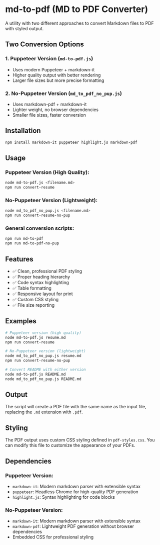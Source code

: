 # md-to-pdf (MD to PDF Converter)

A utility with two different approaches to convert Markdown files to PDF with styled output.

## Two Conversion Options

### 1. Puppeteer Version (`md-to-pdf.js`)
- Uses modern Puppeteer + markdown-it
- Higher quality output with better rendering
- Larger file sizes but more precise formatting

### 2. No-Puppeteer Version (`md_to_pdf_no_pup.js`)
- Uses markdown-pdf + markdown-it
- Lighter weight, no browser dependencies
- Smaller file sizes, faster conversion

## Installation

```bash
npm install markdown-it puppeteer highlight.js markdown-pdf
```

## Usage

### Puppeteer Version (High Quality):
```bash
node md-to-pdf.js <filename.md>
npm run convert-resume
```

### No-Puppeteer Version (Lightweight):
```bash
node md_to_pdf_no_pup.js <filename.md>
npm run convert-resume-no-pup
```

### General conversion scripts:
```bash
npm run md-to-pdf
npm run md-to-pdf-no-pup
```

## Features

- ✅ Clean, professional PDF styling
- ✅ Proper heading hierarchy
- ✅ Code syntax highlighting
- ✅ Table formatting
- ✅ Responsive layout for print
- ✅ Custom CSS styling
- ✅ File size reporting

## Examples

```bash
# Puppeteer version (high quality)
node md-to-pdf.js resume.md
npm run convert-resume

# No-Puppeteer version (lightweight)
node md_to_pdf_no_pup.js resume.md
npm run convert-resume-no-pup

# Convert README with either version
node md-to-pdf.js README.md
node md_to_pdf_no_pup.js README.md
```

## Output

The script will create a PDF file with the same name as the input file, replacing the `.md` extension with `.pdf`.

## Styling

The PDF output uses custom CSS styling defined in `pdf-styles.css`. You can modify this file to customize the appearance of your PDFs.

## Dependencies

### Puppeteer Version:
- `markdown-it`: Modern markdown parser with extensible syntax
- `puppeteer`: Headless Chrome for high-quality PDF generation
- `highlight.js`: Syntax highlighting for code blocks

### No-Puppeteer Version:
- `markdown-it`: Modern markdown parser with extensible syntax
- `markdown-pdf`: Lightweight PDF generation without browser dependencies
- Embedded CSS for professional styling
